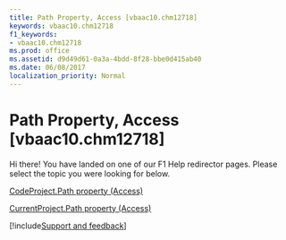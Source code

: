 ```yaml
---
title: Path Property, Access [vbaac10.chm12718]
keywords: vbaac10.chm12718
f1_keywords:
- vbaac10.chm12718
ms.prod: office
ms.assetid: d9d49d61-0a3a-4bdd-8f28-bbe0d415ab40
ms.date: 06/08/2017
localization_priority: Normal
---
```



# Path Property, Access [vbaac10.chm12718]

Hi there! You have landed on one of our F1 Help redirector pages. Please select the topic you were looking for below.

[CodeProject.Path property (Access)](https://msdn.microsoft.com/library/3d811cc3-ebb3-3cbc-fc3d-e1ab40ceea27%28Office.15%29.aspx)

[CurrentProject.Path property (Access)](https://msdn.microsoft.com/library/25f28502-b5fc-aafa-9189-eb091907a529%28Office.15%29.aspx)

[!include[Support and feedback](~/includes/feedback-boilerplate.md)]